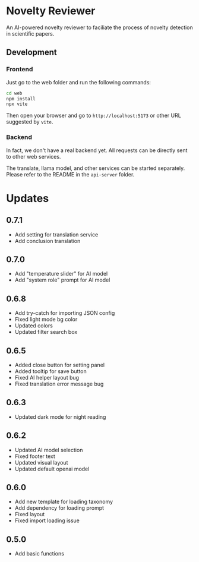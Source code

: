 # Novelty Reviewer

An AI-powered novelty reviewer to faciliate the process of novelty detection in scientific papers.

## Development

### Frontend

Just go to the web folder and run the following commands:

```bash
cd web
npm install
npx vite
```

Then open your browser and go to `http://localhost:5173` or other URL suggested by `vite`.

### Backend

In fact, we don't have a real backend yet. All requests can be directly sent to other web services.

The translate, llama model, and other services can be started separately. Please refer to the README in the `api-server` folder.


# Updates

## 0.7.1

- Add setting for translation service
- Add conclusion translation

## 0.7.0

- Add "temperature slider" for AI model
- Add "system role" prompt for AI model

## 0.6.8

- Add try-catch for importing JSON config
- Fixed light mode bg color
- Updated colors
- Updated filter search box

## 0.6.5

- Added close button for setting panel
- Added tooltip for save button
- Fixed AI helper layout bug
- Fixed translation error message bug

## 0.6.3

- Updated dark mode for night reading

## 0.6.2

- Updated AI model selection
- Fixed footer text
- Updated visual layout
- Updated default openai model

## 0.6.0

- Add new template for loading taxonomy
- Add dependency for loading prompt
- Fixed layout
- Fixed import loading issue

## 0.5.0

- Add basic functions